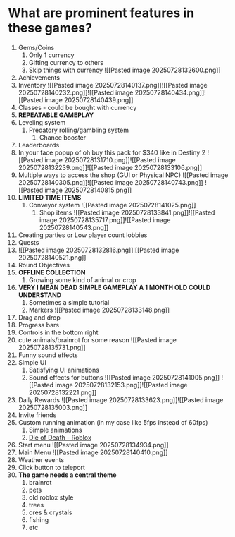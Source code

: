 # What are prominent features in these games?
1. Gems/Coins
	1. Only 1 currency
	2. Gifting currency to others
	3. Skip things with currency
	   ![[Pasted image 20250728132600.png]]
2. Achievements 
3. Inventory
   ![[Pasted image 20250728140137.png]]![[Pasted image 20250728140232.png]]![[Pasted image 20250728140434.png]]![[Pasted image 20250728140439.png]]
4. Classes - could be bought with currency
5. **REPEATABLE GAMEPLAY**
6. Leveling system
	1. Predatory rolling/gambling system
		1. Chance booster
7. Leaderboards
8. In your face popup of oh buy this pack for $340 like in Destiny 2
	   ![[Pasted image 20250728131710.png]]![[Pasted image 20250728132239.png]]![[Pasted image 20250728133106.png]]
9. Multiple ways to access the shop (GUI or Physical NPC)
   ![[Pasted image 20250728140305.png]]![[Pasted image 20250728140743.png]]
   ![[Pasted image 20250728140815.png]]
10. **LIMITED TIME ITEMS**
	1. Conveyor system
		   ![[Pasted image 20250728141025.png]]
		1. Shop items
		   ![[Pasted image 20250728133841.png]]![[Pasted image 20250728135717.png]]![[Pasted image 20250728140543.png]]
11. Creating parties or Low player count lobbies
12. Quests
13. ![[Pasted image 20250728132816.png]]![[Pasted image 20250728140521.png]]
14. Round Objectives
15. **OFFLINE COLLECTION**
	1. Growing some kind of animal or crop
16. **VERY I MEAN DEAD SIMPLE GAMEPLAY A 1 MONTH OLD COULD UNDERSTAND**
	1. Sometimes a simple tutorial
	2. Markers ![[Pasted image 20250728133148.png]]
17. Drag and drop
18. Progress bars
19. Controls in the bottom right
20. cute animals/brainrot for some reason
    ![[Pasted image 20250728135731.png]]
21. Funny sound effects
22. Simple UI
	1. Satisfying UI animations
	2. Sound effects for buttons
	   ![[Pasted image 20250728141005.png]]
	    ![[Pasted image 20250728132153.png]]![[Pasted image 20250728132221.png]]
23. Daily Rewards
    ![[Pasted image 20250728133623.png]]![[Pasted image 20250728135003.png]]
24. Invite friends
25. Custom running animation (in my case like 5fps instead of 60fps)
	1. Simple animations
	2. [Die of Death - Roblox](https://www.roblox.com/games/71895508397153/Die-of-Death)
26. Start menu
    ![[Pasted image 20250728134934.png]]
27. Main Menu
    ![[Pasted image 20250728140410.png]]
28. Weather events
29. Click button to teleport
30. **The game needs a central theme**
	1. brainrot
	2. pets
	3. old roblox style
	4. trees
	5. ores & crystals
	6. fishing
	7. etc